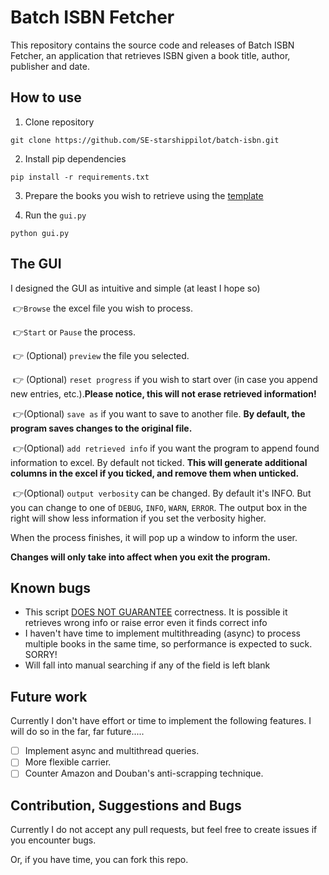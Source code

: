 # Batch ISBN Fetcher
This repository contains the source code and releases of Batch ISBN Fetcher, an application that retrieves ISBN given a book title, author, publisher and date.

## How to use

1. Clone repository

```shell
git clone https://github.com/SE-starshippilot/batch-isbn.git
```

2. Install pip dependencies

```shell
pip install -r requirements.txt
```

3. Prepare the books you wish to retrieve using the [template](./template/sample.xlsx)

4. Run the `gui.py`

```
python gui.py
```

## The GUI

I designed the GUI as intuitive and simple (at least I hope so)

​	👉`Browse` the excel file you wish to process.

​	👉`Start` or `Pause` the process.

​	👉 (Optional) `preview` the file you selected.

​	👉 (Optional) `reset progress` if you wish to start over (in case you append new entries, etc.).**Please notice, this will not erase retrieved information!**

​	👉(Optional) `save as` if you want to save to another file. **By default, the program saves changes to the original file.**

​	👉(Optional) `add retrieved info` if you want the program to append found information to excel. By default not ticked. **This will generate additional columns in the excel if you ticked, and remove them when unticked.**

​	👉(Optional) `output verbosity` can be changed. By default it's INFO. But you can change to one of `DEBUG`, `INFO`, `WARN`, `ERROR`. The output box in the right will show less information if you set the verbosity higher.

When the process finishes, it will pop up a window to inform the user.

**Changes will only take into affect when you exit the program.**



## Known bugs

- This script <u>DOES NOT GUARANTEE</u> correctness. It is possible it retrieves wrong info or raise error even it finds correct info
- I haven't have time to implement multithreading (async) to process multiple books in the same time, so performance is expected to suck. SORRY!
- Will fall into manual searching if any of the field is left blank

## Future work

Currently I don't have effort or time to implement the following features. I will do so in the far, far future.....

- [ ] Implement async and multithread queries.
- [ ] More flexible carrier.
- [ ] Counter Amazon and Douban's anti-scrapping technique.

## Contribution, Suggestions and Bugs

Currently I do not accept any pull requests, but feel free to create issues if you encounter bugs.

Or, if you have time, you can fork this repo.